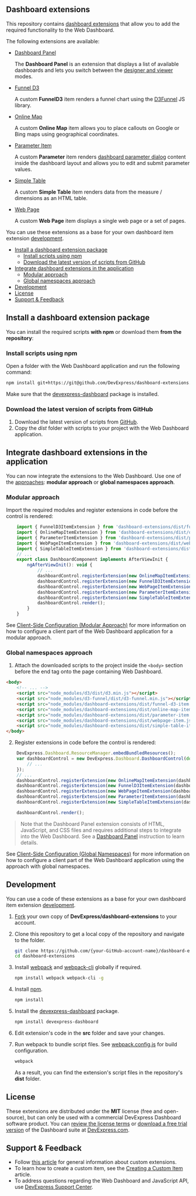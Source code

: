 ## Dashboard extensions

This repository contains [dashboard extensions](https://docs.devexpress.com/Dashboard/117232) that allow you to add the required functionality to the Web Dashboard. 

The following extensions are available:

- [Dashboard Panel](docs/dashboard-panel.md)

    The **Dashboard Panel** is an extension that displays a list of available dashboards and lets you switch between the [designer and viewer](https://docs.devexpress.com/Dashboard/120098) modes.

- [Funnel D3](docs/funnel-d3.md)

    A custom **FunnelD3** item renders a funnel chart using the [D3Funnel](https://github.com/jakezatecky/d3-funnel/blob/master/README.md) JS library.

- [Online Map](docs/online-map.md)

    A custom **Online Map** item allows you to place callouts on Google or Bing maps using geographical coordinates.

- [Parameter Item](docs/parameter-item.md)

    A custom **Parameter** item renders [dashboard parameter dialog](https://docs.devexpress.com/Dashboard/117571) content inside the dashboard layout and allows you to edit and submit parameter values.

- [Simple Table](docs/simple-table-item.md)

    A custom **Simple Table** item renders data from the measure / dimensions as an HTML table.

- [Web Page](docs/webpage-item.md)

    A custom **Web Page** item displays a single web page or a set of pages.


You can use these extensions as a base for your own dashboard item extension [development](https://docs.devexpress.com/Dashboard/117546).

- [Install a dashboard extension package](#install-a-dashboard-extension-package)
    - [Install scripts using npm](#install-scripts-using-npm)
    - [Download the latest version of scripts from GitHub](#download-the-latest-version-of-scripts-from-github)
- [Integrate dashboard extensions in the application](#integrate-dashboard-extensions-in-the-application)
    - [Modular approach](#modular-approach)
    - [Global namespaces approach](#global-namespaces-approach)
- [Development](#development)
- [License](#license)
- [Support & Feedback](#support--feedback)

## Install a dashboard extension package

You can install the required scripts **with npm** or download them **from the repository**:

### Install scripts using npm
Open a folder with the Web Dashboard application and run the following command:

```bash
npm install git+https://git@github.com/DevExpress/dashboard-extensions.git
```

Make sure that the [devexpress-dashboard](https://www.npmjs.com/package/devexpress-dashboard) package is installed.

### Download the latest version of scripts from GitHub
1. Download the latest version of scripts from [GitHub](https://github.com/DevExpress/dashboard-extensions/releases).
2. Copy the *dist* folder with scripts to your project with the Web Dashboard application.


## Integrate dashboard extensions in the application

You can now integrate the extensions to the Web Dashboard. Use one of the [approaches](https://docs.devexpress.com/Dashboard/119108): **modular approach** or **global namespaces approach**.


### Modular approach

Import the required modules and register extensions in code before the control is rendered: 

```javascript
    import { FunnelD3ItemExtension } from 'dashboard-extensions/dist/funnel-d3-item';
    import { OnlineMapItemExtension } from 'dashboard-extensions/dist/online-map-item';
    import { ParameterItemExtension } from 'dashboard-extensions/dist/parameter-item';
    import { WebPageItemExtension } from 'dashboard-extensions/dist/webpage-item';
    import { SimpleTableItemExtension } from 'dashboard-extensions/dist/simple-table-item';
    // ...
    export class DashboardComponent implements AfterViewInit {
        ngAfterViewInit(): void {
            // ...
            dashboardControl.registerExtension(new OnlineMapItemExtension(dashboardControl));
            dashboardControl.registerExtension(new FunnelD3ItemExtension(dashboardControl));
            dashboardControl.registerExtension(new WebPageItemExtension(dashboardControl));
            dashboardControl.registerExtension(new ParameterItemExtension(dashboardControl));
            dashboardControl.registerExtension(new SimpleTableItemExtension(dashboardControl));
            dashboardControl.render(); 
        }
    }

```

See [Client-Side Configuration (Modular Approach)](https://docs.devexpress.com/Dashboard/400409/) for more information on how to configure a client part of the Web Dashboard application for a modular approach.

### Global namespaces approach

1. Attach the downloaded scripts to the project inside the `<body>` section before the end tag onto the page containing Web Dashboard.

```html
<body>
    <!-- ... -->
    <script src="node_modules/d3/dist/d3.min.js"></script>
    <script src="node_modules/d3-funnel/dist/d3-funnel.min.js"></script>
    <script src="node_modules/dashboard-extensions/dist/funnel-d3-item.js"></script>
    <script src="node_modules/dashboard-extensions/dist/online-map-item.js"></script>
    <script src="node_modules/dashboard-extensions/dist/parameter-item.js"></script>
    <script src="node_modules/dashboard-extensions/dist/webpage-item.js"></script>
    <script src="node_modules/dashboard-extensions/dist/simple-table-item.js"></script>
</body>
```

2. Register extensions in code before the control is rendered:

```javascript
    DevExpress.Dashboard.ResourceManager.embedBundledResources();
    var dashboardControl = new DevExpress.Dashboard.DashboardControl(document.getElementById("web-dashboard"), { 
        // ...
    });
    // ...
    dashboardControl.registerExtension(new OnlineMapItemExtension(dashboardControl));
    dashboardControl.registerExtension(new FunnelD3ItemExtension(dashboardControl));
    dashboardControl.registerExtension(new WebPageItemExtension(dashboardControl));
    dashboardControl.registerExtension(new ParameterItemExtension(dashboardControl));
    dashboardControl.registerExtension(new SimpleTableItemExtension(dashboardControl));    

    dashboardControl.render();
```

> Note that the Dashboard Panel extension consists of HTML, JavaScript, and CSS files and requires additional steps to integrate into the Web Dashboard. See a [Dashboard Panel](docs/dashboard-panel.md) instruction to learn details.

See [Client-Side Configuration (Global Namespaces)](https://docs.devexpress.com/Dashboard/119158/) for more information on how to configure a client part of the Web Dashboard application using the approach with global namespaces.

## Development

You can use a code of these extensions as a base for your own dashboard item extension [development](https://docs.devexpress.com/Dashboard/117546).

1. [Fork](https://help.github.com/articles/fork-a-repo/) your own copy of **DevExpress/dashboard-extensions** to your account.

2. Clone this repository to get a local copy of the repository and navigate to the folder.
    ```bash
    git clone https://github.com/{your-GitHub-account-name}/dashboard-extensions.git
    cd dashboard-extensions
    ```

3. Install [webpack](https://www.npmjs.com/package/webpack) and [webpack-cli](https://www.npmjs.com/package/webpack-cli) globally if required.
    ```bash
    npm install webpack webpack-cli -g
    ```
4. Install [npm](https://www.npmjs.com/get-npm).

    ```bash
    npm install
    ```
5. Install the [devexpress-dashboard](https://www.npmjs.com/package/devexpress-dashboard) package.

    ```bash
    npm install devexpress-dashboard
    ```

6. Edit extension's code in the **src** folder and save your changes.

7. Run webpack to bundle script files. See [webpack.config.js](https://github.com/DevExpress/dashboard-extensions/blob/master/webpack.config.js) for build configuration.
    ```bash
    webpack
    ```
    As a result, you can find the extension's script files in the repository's **dist** folder.

## License

These extensions are distributed under the **MIT** license (free and open-source), but can only be used with a commercial DevExpress Dashboard software product. You can [review the license terms](https://www.devexpress.com/Support/EULAs/NetComponents.xml) or [download a free trial version](https://go.devexpress.com/DevExpressDownload_UniversalTrial.aspx) of the Dashboard suite at [DevExpress.com](https://www.devexpress.com).

## Support & Feedback

* Follow [this article](https://docs.devexpress.com/Dashboard/117232/) for general information about custom extensions.
* To learn how to create a custom item, see the [Creating a Custom Item](https://docs.devexpress.com/Dashboard/117546/) article.
* To address questions regarding the Web Dashboard and JavaScript API, use [DevExpress Support Center](https://www.devexpress.com/Support/Center).